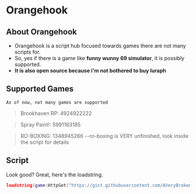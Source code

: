 # Orangehook
## About Orangehook
* Orangehook is a script hub focused towards games there are not many scripts for.
* So, yes if there is a game like **funny wunny 69 simulator**, it is possibly supported.
* **It is also open source because i'm not bothered to buy luraph**
## Supported Games
`As of now, not many games are supported`
>Brookhaven RP: 4924922222

>Spray Paint!: 5991163185

>RO-BOXING: 1348945266
--ro-boxing is VERY unfinished, look inside the script for details
## Script
Look good? Great, here's the loadstring.
```lua
loadstring(game:HttpGet("https://gist.githubusercontent.com/AVeryBrokenNPC/2cb189337a5bb82542cadb099b2c2c5d/raw/465a314ed1aad293ac2be8f7fff415a32815664f/orangehook.txt")
```
